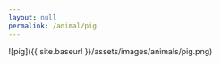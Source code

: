 ```yaml
---
layout: null
permalink: /animal/pig
---
```


![pig]({{ site.baseurl }}/assets/images/animals/pig.png)
<canvas id="pig" width="552" height="429"></canvas>
<script src="{{ site.baseurl }}/assets/js/pig.js"></script>